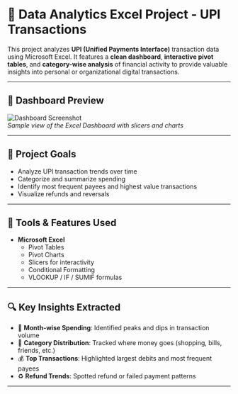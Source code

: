 # 💸 Data Analytics Excel Project - UPI Transactions

This project analyzes **UPI (Unified Payments Interface)** transaction data using Microsoft Excel. It features a **clean dashboard**, **interactive pivot tables**, and **category-wise analysis** of financial activity to provide valuable insights into personal or organizational digital transactions.

---

## 📸 Dashboard Preview

![Dashboard Screenshot](images/dashboard_preview.png)  
*Sample view of the Excel Dashboard with slicers and charts*


---

## 🧠 Project Goals

- Analyze UPI transaction trends over time  
- Categorize and summarize spending  
- Identify most frequent payees and highest value transactions  
- Visualize refunds and reversals

---

## 🧰 Tools & Features Used

- **Microsoft Excel**
  - Pivot Tables
  - Pivot Charts
  - Slicers for interactivity
  - Conditional Formatting
  - VLOOKUP / IF / SUMIF formulas

---

## 🔍 Key Insights Extracted

- 📅 **Month-wise Spending**: Identified peaks and dips in transaction volume  
- 📂 **Category Distribution**: Tracked where money goes (shopping, bills, friends, etc.)  
- 💰 **Top Transactions**: Highlighted largest debits and most frequent payees  
- ♻️ **Refund Trends**: Spotted refund or failed payment patterns

---

